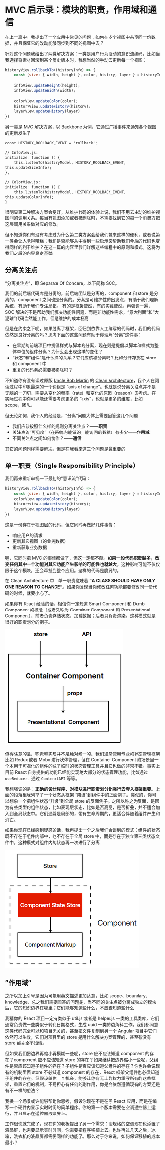 # MVC 启示录：模块的职责，作用域和通信

在上一篇中，我提出了一个应用中常见的问题：如何在多个视图中共享同一份数据，并且保证它的改动能够同步到不同的视图中去？

针对这个问题我给出了两类解决方案：一类是用户行为驱动的意识流编码，比如当我选择将素材回滚到某个历史版本时，我想当然的手动去更新每一个视图：

```javascript
historyView.rollbackTo((historyInfo) => {
   	const {size: { width, height }, color, history, layer } = historyInfo;
    
    infoView.updateHeight(height);
    infoView.updateWidth(width);
    
    colorView.updateColor(color);
    historyView.updateHistory(history);
    layerView.updateHistory(layer)
})
```

另一类是 MVC 解决方案，以 Backbone 为例，它通过广播事件来通知各个视图的更新发生了

```javacript
const HISTORY_ROOLBACK_EVENT = 'rollback';

// InfoView.js:
initialize: function () {
    this.listenTo(historyModel, HISTORY_ROOLBACK_EVENT, this.updateSizeInfo);
},

// ColorView.js:
initialize: function () {
    this.listenTo(historyModel, HISTORY_ROOLBACK_EVENT, this.updateColorInfo);
}
```

很明显第二种解决方案会更好，从维护代码的体验上说，我们不用去主动的维护视图间的调用关系。每当有视图添加或者被删除时，不需要找到它的每一个消费方把这层调用关系做对应的修改。

但不知道你们有没有考虑过为什么第二类方案会给我们带来这样的便利，或者说第一类会让人觉得糟糕；我们是否能够从中得到一些启示来帮助我们今后的代码也变得同样的利于维护？在这一篇的内容里我们详解这些编程中的原则和模式。这将为我们之后的内容奠定基础

## 分离关注点

“分离关注点”，即 Separate Of Concern，以下简称 SOC。

我们的前后端代码库是分离的，前后端团队是分离的，component 和 store 是分离的，component 之间也是分离的。分离是可维护性的出发点，有助于我们理解系统，有助于我们专注局部。 有的是框架使然，有的实践使然。再强调一遍，SOC 解决的不是帮助我们解决功能性问题，而是非功能性需求，“意大利面”和“大泥球”代码当然能工作，但是维护的成本极高

但是在约束之下呢，如果脱离了框架，回归到依靠人工编写的代码时，我们的代码依然是良好分离的吗？思考下面的这些问题有助于你理解“分离”这件事：

- 在早期的前端项目中提倡样式与脚本的分离，现在则是提倡以脚本和样式为整体单位的组件分离？为什么会出现这样的变化？
- “状态”和“组件”是什么样的关系？它们应该被分离吗？比如分开存放在 store 和 component 中
- 重复的代码务必需要被移除吗？

不知道你有没有读过原版 [Uncle Bob Martin](https://twitter.com/unclebobmartin?lang=en) 的 [Clean Architecture](https://www.amazon.com/Clean-Architecture-Craftsmans-Software-Structure/dp/0134494164)，我个人在阅读过程中印象最深的一个词组是 “axis of change”。也就是说分离关注点并不是无脑的一刀切，需要从变化的频率（rate）和变化的原因（reason）去考虑。在实际过程中你可以能还需要考虑更多的 “axis”，也就是更多的维度，比如 scope，团队。

但无论如何，我个人的经验是，“分离”问题大体上需要回答这几个问题

- 我们应该按照什么样的规则分离关注点？——**职责**
- 关注点的“可见度”（在系统内能做的，能访问的数据）有多少——**作用域**
- 不同关注点之间如何协作？——**通信**

其它的问题同样需要解决，但是在我看来这三个问题是最重要的

## 单一职责（Single Responsibility Principle）

我们再来重新审视一下最初的“意识流”代码：

```javascript
historyView.rollbackTo((historyInfo) => {
   	const {size: { width, height }, color, history, layer } = historyInfo;
    colorView.updateColor(color);
    historyView.updateHistory(history);
    layerView.updateHistory(layer)
})
```

这是一份存在于视图层的代码，但它同时再做好几件事情：

- 响应用户的请求
- 更新其它视图（的业务数据）
- 重新获取业务数据

喔，它同时把 MVC 的事情都做了，但这一定都不酷。**如果一段代码职责越多，改变任何其中一个功能对其它功能产生影响的可能性也就越大**。这种影响可能不仅仅限于这个模块，还会牵扯到整个应用。这样的代码是脆弱的。

在 Clean Architecture 中，单一职责意味着 **”A CLASS SHOULD HAVE ONLY ONE REASON TO CHANGE“**。如果你发现当你修改任何功能都要修改同一份代码的时候，就要小心了。

如果你有 React 经验的话，相信你一定知道 Smart Component 和 Dumb Component 的概念（或者又称为 Container Component 和 Presentational Component），前者负责存储状态，加载数据；后者只负责渲染。这种模式就是很好的职责划分的例子。

![](./images/fe_arch_003_architecture_principles/smart_component.png)

值得注意的是，职责和实现并不是绝对统一的。我们通常使用专业的状态管理框架比如 Redux 或者 Mobx 进行状体管理，但在 Container Component 的场景里一个本用于可视化的组件的成了临时的状态管理工具并且它也做的非常不错。事实上目前 React 自身提供的功能已经能实现绝大部分的状态管理功能，比如通过 `useReducer`，通过 `ContenxtAPI` 等等。

我想强调的是：**正确的设计程序、对模块进行职责划分比强行去套入框架重要**。上面的段落里我列举了一个状态从框架 “降级”到组件中的正面例子。类似的，你可以想象一个把组件状态“升级”到全局 store 的反面例子。之所以称之为反面，是因为有些类型的组件状态，比如表现层状态，比如是否高亮，是否折叠，并不适合加入到全局状态中。它们通常是局部的，带有生命周期的，更适合伴随着组件产生和消亡。

如果你现在已经感到疑惑的话，我再提出一个之后我们会谈到的模式：组件的状态既不存在于组件内部中，也不存在于全局 store 中，而是存在于独立第三类状态文件中，这种模式对组件内的状态再一次进行了分离

![](./images/fe_arch_003_architecture_principles/component_state.png)

## ”作用域“

之所以加上引号是因为可能用英文描述更加达意，比如 scope、boundary、knowledge。总之我们需要回答的问题是，当不同的关注点被分离成独立的模块后，它的知识边界在哪里？它们能够知道些什么，不应该知道些什么

我猜你的 React 项目一定有类似于 util.js 或者是 helper.js 一类的工具类库，它们通常负责做一些类似于转化日期格式，生成 uuid 一类的边角料工作。我们都同意这类代码完全可以和项目无关的，甚至把文件复制到另一个 Angular 项目中它们依然可以生效，它们对项目里的 store 是用什么解决方案管理的，甚至有没有 store 都完全不知情。

但如果我们把边界再缩小再模糊一些呢，store 应不应该知道 component 的存在？component 应不应该知道 store 的存在？如果继续把边界缩小一些呢，父组件是否应该知道子组件的存在？子组件是否应该知道父组件的存在？你也许会说现有的机制里面 store 不必知道 component 的存在，React 框架父组件也必须知道子组件的存在。但假设给你一个机会，能够让你有无上的权力重写所有的这些框架，重置它们的机制，不用担心有任何的副作用，你是会依然遵循现有的方案还是有不一样的想法？

我换一个场景或许能够帮助你思考，假设你现在不是在写 React 应用，而是在编写一个硬件内显示实时时间的简单程序。你的第一个版本需要在空调遥控器上运行，并且显示在遥控器液晶屏上。

工作很快就完成了，现在你的老板提出了另一个需求：高规格的空调现在也添置了液晶屏，也需要显示实时时间，你需要把程序移植上去。也许再过几天之后，冰箱，洗衣机的液晶屏都需要同样的功能了。那么对于你来说，如何保证移植的成本最小？